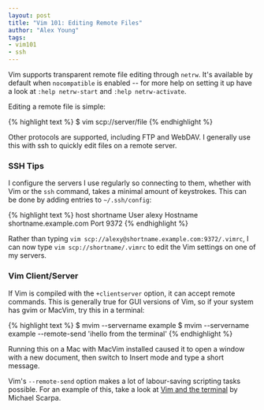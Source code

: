 ```yaml
---
layout: post
title: "Vim 101: Editing Remote Files"
author: "Alex Young"
tags:   
- vim101
- ssh
---
```


Vim supports transparent remote file editing through `netrw`.  It's available by default when `nocompatible` is enabled -- for more help on setting it up have a look at `:help netrw-start` and `:help netrw-activate`.

Editing a remote file is simple:

{% highlight text %}
$ vim scp://server/file
{% endhighlight %}

Other protocols are supported, including FTP and WebDAV.  I generally use this with ssh to quickly edit files on a remote server.

### SSH Tips

I configure the servers I use regularly so connecting to them, whether with Vim or the `ssh` command, takes a minimal amount of keystrokes.  This can be done by adding entries to `~/.ssh/config`:

{% highlight text %}
host shortname
  User alexy
  Hostname shortname.example.com
  Port 9372
{% endhighlight %}

Rather than typing `vim scp://alexy@shortname.example.com:9372/.vimrc`, I can now type `vim scp://shortname/.vimrc` to edit the Vim settings on one of my servers.

### Vim Client/Server

If Vim is compiled with the `+clientserver` option, it can accept remote commands.  This is generally true for GUI versions of Vim, so if your system has gvim or MacVim, try this in a terminal:

{% highlight text %}
$ mvim --servername example
$ mvim --servername example --remote-send 'ihello from the terminal'
{% endhighlight %}

Running this on a Mac with MacVim installed caused it to open a window with a new document, then switch to Insert mode and type a short message.

Vim's `--remote-send` option makes a lot of labour-saving scripting tasks possible.  For an example of this, take a look at [Vim and the terminal](http://www.scarpa.name/2011/03/22/vim-and-the-terminal/) by Michael Scarpa.
